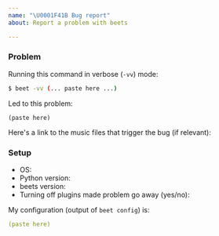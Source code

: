 ```yaml
---
name: "\U0001F41B Bug report"
about: Report a problem with beets

---
```


<!--
Describe your problem, feature request, or discussion topic here.

Please fill out this and the "Setup" section below and remember to include
enough detail so that other people can reproduce the problem.
-->

### Problem

Running this command in verbose (`-vv`) mode:

```sh
$ beet -vv (... paste here ...)
```

Led to this problem:

```
(paste here)
```

Here's a link to the music files that trigger the bug (if relevant):


### Setup

* OS: 
* Python version: 
* beets version: 
* Turning off plugins made problem go away (yes/no): 

<!--
You can turn off plugins temporarily by passing --plugins= on the command line:

$ beet --plugins= version
-->

My configuration (output of `beet config`) is:

```yaml
(paste here)
```
